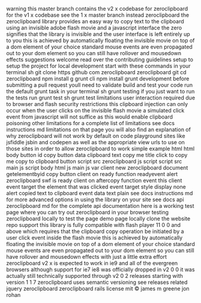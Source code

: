 warning this master branch contains the v2 x codebase for zeroclipboard for the v1 x codebase see the 1 x master branch instead zeroclipboard the zeroclipboard library provides an easy way to copy text to the clipboard using an invisible adobe flash movie and a javascript interface the zero signifies that the library is invisible and the user interface is left entirely up to you this is achieved by automatically floating the invisible movie on top of a dom element of your choice standard mouse events are even propagated out to your dom element so you can still have rollover and mousedown effects suggestions welcome read over the contributing guidelines setup to setup the project for local development start with these commands in your terminal sh git clone https github com zeroclipboard zeroclipboard git cd zeroclipboard npm install g grunt cli npm install grunt development before submitting a pull request youll need to validate build and test your code run the default grunt task in your terminal sh grunt testing if you just want to run the tests run grunt test sh grunt test limitations user interaction required due to browser and flash security restrictions this clipboard injection can only occur when the user clicks on the invisible flash movie a simulated click event from javascript will not suffice as this would enable clipboard poisoning other limitations for a complete list of limitations see docs instructions md limitations on that page you will also find an explanation of why zeroclipboard will not work by default on code playground sites like jsfiddle jsbin and codepen as well as the appropriate view urls to use on those sites in order to allow zeroclipboard to work simple example html html body button id copy button data clipboard text copy me title click to copy me copy to clipboard button script src zeroclipboard js script script src main js script body html js main js var client new zeroclipboard document getelementbyid copy button client on ready function readyevent alert zeroclipboard swf is ready client on aftercopy function event this client event target the element that was clicked event target style display none alert copied text to clipboard event data text plain see docs instructions md for more advanced options in using the library on your site see docs api zeroclipboard md for the complete api documentation here is a working test page where you can try out zeroclipboard in your browser testing zeroclipboard locally to test the page demo page locally clone the website repo support this library is fully compatible with flash player 11 0 0 and above which requires that the clipboard copy operation be initiated by a user click event inside the flash movie this is achieved by automatically floating the invisible movie on top of a dom element of your choice standard mouse events are even propagated out to your dom element so you can still have rollover and mousedown effects with just a little extra effort zeroclipboard v2 x is expected to work in ie9 and all of the evergreen browsers although support for ie7 ie8 was officially dropped in v2 0 0 it was actually still technically supported through v2 0 2 releases starting with version 1 1 7 zeroclipboard uses semantic versioning see releases related jquery zeroclipboard zeroclipboard rails license mit © james m greene jon rohan
